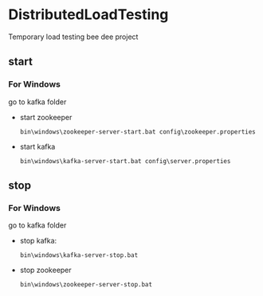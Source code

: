 # DistributedLoadTesting
 Temporary load testing bee dee project


## start
### For Windows
go to kafka folder
- start zookeeper
    ```
    bin\windows\zookeeper-server-start.bat config\zookeeper.properties
    ```
- start kafka
    ```
    bin\windows\kafka-server-start.bat config\server.properties
    ```

## stop
### For Windows
go to kafka folder
- stop kafka:
    ```
    bin\windows\kafka-server-stop.bat
    ```
- stop zookeeper
    ```
    bin\windows\zookeeper-server-stop.bat
    ```